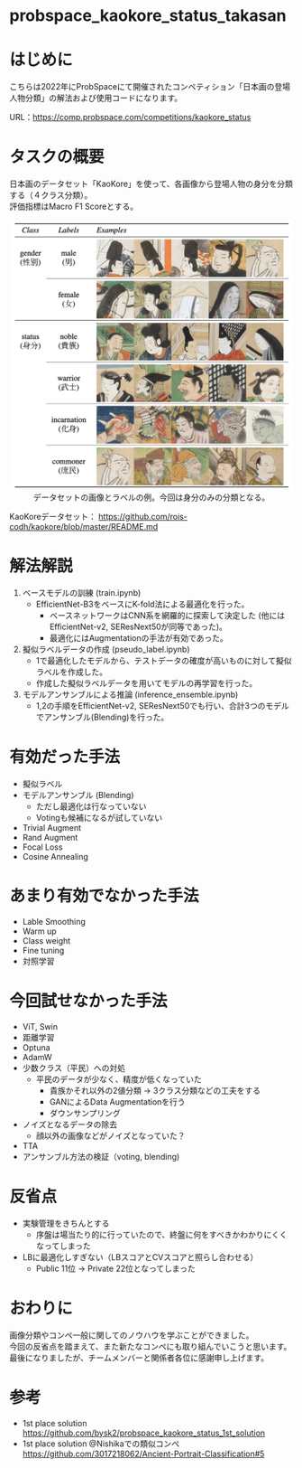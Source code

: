 # probspace_kaokore_status_takasan
# はじめに
こちらは2022年にProbSpaceにて開催されたコンペティション「日本画の登場人物分類」の解法および使用コードになります。

URL：https://comp.probspace.com/competitions/kaokore_status

# タスクの概要
日本画のデータセット「KaoKore」を使って、各画像から登場人物の身分を分類する（４クラス分類）。  
評価指標はMacro F1 Scoreとする。

<p align="center">
  <img src="images/label_example.png" width='700'>

  <br>
  データセットの画像とラベルの例。今回は身分のみの分類となる。
</p>

KaoKoreデータセット：
https://github.com/rois-codh/kaokore/blob/master/README.md

# 解法解説
1. ベースモデルの訓練 (train.ipynb)　
    - EfficientNet-B3をベースにK-fold法による最適化を行った。 
        - ベースネットワークはCNN系を網羅的に探索して決定した (他にはEfficientNet-v2, SEResNext50が同等であった)。
        - 最適化にはAugmentationの手法が有効であった。
2. 擬似ラベルデータの作成 (pseudo_label.ipynb)
    - 1で最適化したモデルから、テストデータの確度が高いものに対して擬似ラベルを作成した。
    - 作成した擬似ラベルデータを用いてモデルの再学習を行った。
3. モデルアンサンブルによる推論 (inference_ensemble.ipynb)
    - 1,2の手順をEfficientNet-v2, SEResNext50でも行い、合計3つのモデルでアンサンブル(Blending)を行った。

# 有効だった手法
- 擬似ラベル
- モデルアンサンブル (Blending)
    - ただし最適化は行なっていない
    - Votingも候補になるが試していない
- Trivial Augment
- Rand Augment
- Focal Loss
- Cosine Annealing

# あまり有効でなかった手法
- Lable Smoothing
- Warm up
- Class weight
- Fine tuning
- 対照学習

# 今回試せなかった手法
- ViT, Swin
- 距離学習
- Optuna
- AdamW
- 少数クラス（平民）への対処
    - 平民のデータが少なく、精度が低くなっていた
        - 貴族かそれ以外の2値分類 → 3クラス分類などの工夫をする
        - GANによるData Augmentationを行う
        - ダウンサンプリング
- ノイズとなるデータの除去
    - 顔以外の画像などがノイズとなっていた？
- TTA
- アンサンブル方法の検証（voting, blending)

# 反省点
- 実験管理をきちんとする
    - 序盤は場当たり的に行っていたので、終盤に何をすべきかわかりにくくなってしまった
- LBに最適化しすぎない（LBスコアとCVスコアと照らし合わせる）
    - Public 11位 → Private 22位となってしまった

# おわりに
画像分類やコンペ一般に関してのノウハウを学ぶことができました。  
今回の反省点を踏まえて、また新たなコンペにも取り組んでいこうと思います。  
最後になりましたが、チームメンバーと関係者各位に感謝申し上げます。

# 参考
- 1st place solution  
https://github.com/bysk2/probspace_kaokore_status_1st_solution
- 1st place solution @Nishikaでの類似コンペ  
https://github.com/3017218062/Ancient-Portrait-Classification#5